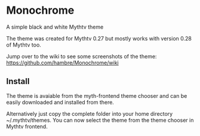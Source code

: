 # Monochrome
A simple black and white Mythtv theme

The theme was created for Mythtv 0.27 but mostly works with version 0.28 of Mythtv too.

Jump over to the wiki to see some screenshots of the theme: https://github.com/hambre/Monochrome/wiki 

Install
-------

The theme is avaiable from the myth-frontend theme chooser and can be easily downloaded and installed from there.

Alternatively just copy the complete folder into your home directory ~/.mythtv/themes. You can now select the theme from the theme chooser in Mythtv frontend.

